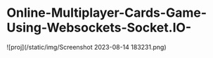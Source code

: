 ﻿# Online-Multiplayer-Cards-Game-Using-Websockets-Socket.IO-
![proj](/static/img/Screenshot 2023-08-14 183231.png)
